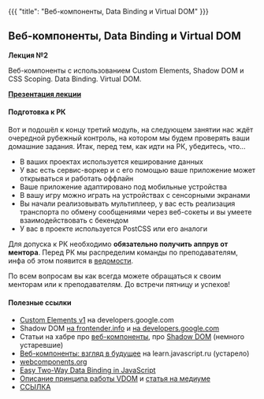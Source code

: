 {{{
	"title": "Веб-компоненты, Data Binding и Virtual DOM"
}}}

## Веб-компоненты, Data Binding и Virtual DOM
__Лекция №2__

Веб-компоненты с использованием Custom Elements, Shadow DOM и CSS Scoping. Data Binding. Virtual DOM.

__[Презентация лекции](/slides/s10)__


#### Подготовка к РК


Вот и подошёл к концу третий модуль, на следующем занятии нас ждёт очередной рубежный контроль, на котором мы будем проверять ваши домашние задания. Итак, перед тем, как идти на РК, убедитесь, что...

- В ваших проектах используется кеширование данных
- У вас есть сервис-воркер и с его помощью ваше приложение может открываться и работать оффлайн
- Ваше приложение адаптировано под мобильные устройства
- В вашу игру можно играть на устройствах с сенсорными экранами
- Вы начали реализовывать мультиплеер, у вас есть реализация транспорта по обмену сообщениями через веб-сокеты и вы умеете взаимодействовать с бекендом
- У вас в проекте используется PostCSS или его аналоги

Для допуска к РК необходимо **обязательно получить аппрув от ментора**. Перед РК мы распределим команды по преподавателям, инфа об этом появится в [ведомости](https://goo.gl/Qh7N9T).

По всем вопросам вы как всегда можете обращаться к своим менторам или к преподавателям. До встречи пятницу и успехов!


#### Полезные ссылки

<ul lang="en">
			<li><a href="https://developers.google.com/web/fundamentals/getting-started/primers/customelements" target="_blank">Custom Elements v1</a> на developers.google.com</li>
			<li>Shadow DOM <a href="https://frontender.info/shadowdom/" target="_blank">на frontender.info</a> и <a href="https://developers.google.com/web/fundamentals/getting-started/primers/shadowdom" target="_blank">на developers.google.com</a></li>
			<li>Статьи на хабре про <a href="https://habrahabr.ru/post/210058/" target="_blank">веб-компоненты</a>, про <a href="https://habrahabr.ru/post/180377/" target="_blank">Shadow DOM</a> (немного устаревшие)</li>
			<li><a href="https://learn.javascript.ru/webcomponents" target="_blank">Веб-компоненты: взгляд в будущее</a> на learn.javascript.ru (устарело)</li>
			<li><a href="https://www.webcomponents.org/" target="_blank">webcomponents.org</a></li>
			<li><a href="http://www.lucaongaro.eu/blog/2012/12/02/easy-two-way-data-binding-in-javascript/" target="_blank">Easy Two-Way Data Binding in JavaScript</a></li>
			<li><a href="https://github.com/Matt-Esch/virtual-dom" target="_blank">Описание принципа работы VDOM</a> и <a href="https://medium.com/@deathmood/how-to-write-your-own-virtual-dom-ee74acc13060" target="_blank">статья на медиуме</a></li>
			<li><a href="" target="_blank">ССЫЛКА</a></li>
</ul>
